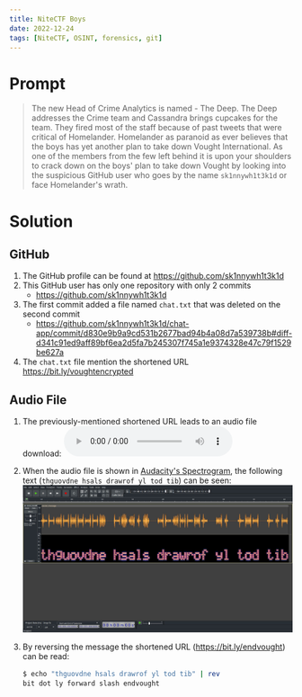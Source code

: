 ```yaml
---
title: NiteCTF Boys
date: 2022-12-24
tags: [NiteCTF, OSINT, forensics, git]
---
```

# Prompt
> The new Head of Crime Analytics is named - The Deep. The Deep addresses the Crime team and Cassandra brings cupcakes for the team. They fired most of the staff because of past tweets that were critical of Homelander. Homelander as paranoid as ever believes that the boys has yet another plan to take down Vought International. As one of the members from the few left behind it is upon your shoulders to crack down on the boys' plan to take down Vought by looking into the suspicious GitHub user who goes by the name `sk1nnywh1t3k1d` or face Homelander's wrath.

# Solution
## GitHub
1. The GitHub profile can be found at <https://github.com/sk1nnywh1t3k1d>
1. This GitHub user has only one repository with only 2 commits
	* <https://github.com/sk1nnywh1t3k1d>
1. The first commit added a file named `chat.txt` that was deleted on the second commit
	* <https://github.com/sk1nnywh1t3k1d/chat-app/commit/d830e9b9a9cd531b2677bad94b4a08d7a539738b#diff-d341c91ed9aff89bf6ea2d5fa7b245307f745a1e9374328e47c79f1529be627a>
1. The `chat.txt` file mention the shortened URL <https://bit.ly/voughtencrypted>

## Audio File
1. The previously-mentioned shortened URL leads to an audio file download:
	<audio src="./secret_message.wav" controls></audio>
1. When the audio file is shown in [Audacity's Spectrogram](https://manual.audacityteam.org/man/audacity_waveform.html#multi), the following text (`thguovdne hsals drawrof yl tod tib`) can be seen:
	![Audacity's Spectrogram showing text of a message](audio_text.jpg)
1. By reversing the message the shortened URL (<https://bit.ly/endvought>) can be read:

	```sh
	$ echo "thguovdne hsals drawrof yl tod tib" | rev
	bit dot ly forward slash endvought
	```

